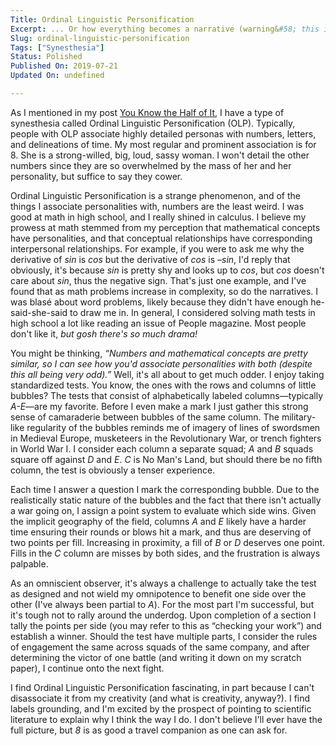 ```yaml
---
Title: Ordinal Linguistic Personification
Excerpt: ... Or how everything becomes a narrative (warning&#58; this is very weird)
Slug: ordinal-linguistic-personification
Tags: ["Synesthesia"]
Status: Polished
Published On: 2019-07-21
Updated On: undefined

---
```


As I mentioned in my post [You Know the Half of It](/posts/you-know-the-half-of-it), I have a type of synesthesia called Ordinal Linguistic Personification (OLP). Typically, people with OLP associate highly detailed personas with numbers, letters, and delineations of time. My most regular and prominent association is for 8. She is a strong-willed, big, loud, sassy woman. I won't detail the other numbers since they are so overwhelmed by the mass of her and her personality, but suffice to say they cower.


Ordinal Linguistic Personification is a strange phenomenon, and of the things I associate personalities with, numbers are the least weird. I was good at math in high school, and I really shined in calculus. I believe my prowess at math stemmed from my perception that mathematical concepts have personalities, and that conceptual relationships have corresponding interpersonal relationships. For example, if you were to ask me why the derivative of _sin_ is _cos_ but the derivative of _cos_ is _–sin_, I'd reply that obviously, it's because _sin_ is pretty shy and looks up to _cos_, but _cos_ doesn't care about _sin_, thus the negative sign. That's just one example, and I've found that as math problems increase in complexity, so do the narratives. I was blasé about word problems, likely because they didn't have enough he-said-she-said to draw me in. In general, I considered solving math tests in high school a lot like reading an issue of People magazine. Most people don't like it, _but gosh there's so much drama!_


You might be thinking, _“Numbers and mathematical concepts are pretty similar, so I can see how you'd associate personalities with both (despite this all being very odd).”_ Well, it's all about to get much odder. I enjoy taking standardized tests. You know, the ones with the rows and columns of little bubbles? The tests that consist of alphabetically labeled columns—typically _A-E_—are my favorite. Before I even make a mark I just gather this strong sense of camaraderie between bubbles of the same column. The military-like regularity of the bubbles reminds me of imagery of lines of swordsmen in Medieval Europe, musketeers in the Revolutionary War, or trench fighters in World War I. I consider each column a separate squad; _A_ and _B_ squads square off against _D_ and _E_. _C_ is No Man's Land, but should there be no fifth column, the test is obviously a tenser experience.


Each time I answer a question I mark the corresponding bubble. Due to the realistically static nature of the bubbles and the fact that there isn't actually a war going on, I assign a point system to evaluate which side wins. Given the implicit geography of the field, columns _A_ and _E_ likely have a harder time ensuring their rounds or blows hit a mark, and thus are deserving of two points per fill. Increasing in proximity, a fill of _B_ or _D_ deserves one point. Fills in the _C_ column are misses by both sides, and the frustration is always palpable.


As an omniscient observer, it's always a challenge to actually take the test as designed and not wield my omnipotence to benefit one side over the other (I've always been partial to _A_). For the most part I'm successful, but it's tough not to rally around the underdog. Upon completion of a section I tally the points per side (you may refer to this as “checking your work”) and establish a winner. Should the test have multiple parts, I consider the rules of engagement the same across squads of the same company, and after determining the victor of one battle (and writing it down on my scratch paper), I continue onto the next fight.


I find Ordinal Linguistic Personification fascinating, in part because I can't disassociate it from my creativity (and what is creativity, anyway?). I find labels grounding, and I'm excited by the prospect of pointing to scientific literature to explain why I think the way I do. I don't believe I'll ever have the full picture, but _8_ is as good a travel companion as one can ask for.

